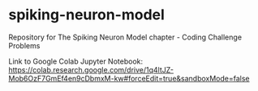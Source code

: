 # spiking-neuron-model
Repository for The Spiking Neuron Model chapter - Coding Challenge Problems

Link to Google Colab Jupyter Notebook: https://colab.research.google.com/drive/1q4ltJZ-Mob6OzF7GmEf4en9cDbmxM-kw#forceEdit=true&sandboxMode=false
